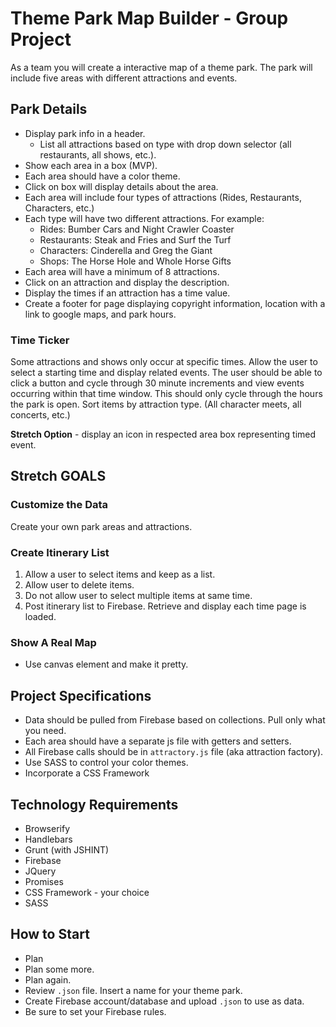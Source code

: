 # Theme Park Map Builder - Group Project

As a team you will create a interactive map of a theme park. The park will include five areas with different attractions and events.

## Park Details
* Display park info in a header.
    - List all attractions based on type with drop down selector (all restaurants, all shows, etc.).
* Show each area in a box (MVP).
* Each area should have a color theme.
* Click on box will display details about the area.
* Each area will include four types of attractions (Rides, Restaurants, Characters, etc.)
* Each type will have two different attractions. For example:
    - Rides: Bumber Cars and Night Crawler Coaster
    - Restaurants: Steak and Fries and Surf the Turf
    - Characters: Cinderella and Greg the Giant
    - Shops: The Horse Hole and Whole Horse Gifts
* Each area will have a minimum of 8 attractions.
* Click on an attraction and display the description.
* Display the times if an attraction has a time value.
* Create a footer for page displaying copyright information, location with a link to google maps, and park hours.

### Time Ticker
Some attractions and shows only occur at specific times. Allow the user to select a starting time and display related events. The user should be able to click a button and cycle through 30 minute increments and view events occurring within that time window. This should only cycle through the hours the park is open. Sort items by attraction type. (All character meets, all concerts, etc.)

**Stretch Option** - display an icon in respected area box representing timed event. 

## Stretch GOALS
### Customize the Data
Create your own park areas and attractions.

### Create Itinerary List
1. Allow a user to select items and keep as a list.
2. Allow user to delete items.
3. Do not allow user to select multiple items at same time.
2. Post itinerary list to Firebase. Retrieve and display each time page is loaded.

### Show A Real Map
* Use canvas element and make it pretty.


## Project Specifications
* Data should be pulled from Firebase based on collections. Pull only what you need.
* Each area should have a separate js file with getters and setters.
* All Firebase calls should be in `attractory.js` file (aka attraction factory).
* Use SASS to control your color themes.
* Incorporate a CSS Framework

## Technology Requirements
* Browserify
* Handlebars
* Grunt (with JSHINT) 
* Firebase 
* JQuery 
* Promises
* CSS Framework - your choice
* SASS

## How to Start
* Plan
* Plan some more.
* Plan again.
* Review `.json` file. Insert a name for your theme park.
* Create Firebase account/database and upload `.json` to use as data.
* Be sure to set your Firebase rules.

